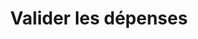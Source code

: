 ---
title: Valider les dépenses
layout: layouts/fr/page-administrator.njk
order: 2
tags:
 - administratorFr
---
